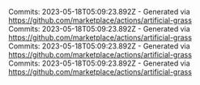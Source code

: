 Commits: 2023-05-18T05:09:23.892Z - Generated via https://github.com/marketplace/actions/artificial-grass
<br>
Commits: 2023-05-18T05:09:23.892Z - Generated via https://github.com/marketplace/actions/artificial-grass
<br>
Commits: 2023-05-18T05:09:23.892Z - Generated via https://github.com/marketplace/actions/artificial-grass
<br>
Commits: 2023-05-18T05:09:23.892Z - Generated via https://github.com/marketplace/actions/artificial-grass
<br>
